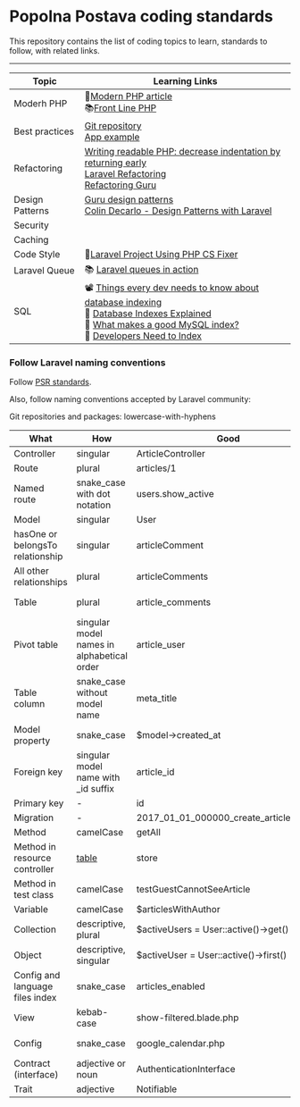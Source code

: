 # Popolna Postava coding standards

This repository contains the list of coding topics to learn, standards to follow, with related links.


--- 

| Topic           | Learning Links                                                                                                                                                                                                                                                                                                                                                                                                                                                                                      |
|-----------------|-----------------------------------------------------------------------------------------------------------------------------------------------------------------------------------------------------------------------------------------------------------------------------------------------------------------------------------------------------------------------------------------------------------------------------------------------------------------------------------------------------|
| Moderh PHP      | 📄[Modern PHP article](https://dnlytras.com/blog/modern-php/) <br> 📚[Front Line PHP](https://drive.google.com/drive/u/1/folders/1de3mQID--aYAvLbhKWu790cKbXW3UaNr)                                                                                                                                                                                                                                                                                                                                        
| Best practices  | [Git repository](https://github.com/alexeymezenin/laravel-best-practices) <br> [App example](https://github.com/alexeymezenin/laravel-realworld-example-app)                                                                                                                                                                                                                                                                                                                                        
| Refactoring     | [Writing readable PHP: decrease indentation by returning early](https://freek.dev/1593-writing-readable-php-decrease-indentation-by-returning-early) <br> [Laravel Refactoring](https://guidelines.wecreate.digital/laravel/laravel-refactoring) <br> [Refactoring Guru](https://refactoring.guru/refactoring)                                                                                                                                                                                      |
| Design Patterns | [Guru design patterns](https://refactoring.guru/design-patterns) <br> [Colin Decarlo - Design Patterns with Laravel](https://www.youtube.com/watch?v=e4ugSgGaCQ0&list=WL&index=48&t=1104s&ab_channel=StreamAConStreamingConferences)                                                                                                                                                                                                                                                                |
| Security        |                                                                                                                                                                                                                                                                                                                                                                                                                                                                                                     |
 Caching          |         
 Code Style       | 📄[Laravel Project Using PHP CS Fixer](https://redberry.international/linting-a-laravel-project-using-cs-fixer/) <br>                                                                                                                                                                                                                                                                                                                                                                                                                                                                                                  |
| Laravel Queue   | 📚 [Laravel queues in action](https://drive.google.com/drive/u/1/folders/1de3mQID--aYAvLbhKWu790cKbXW3UaNr)                                                                                                                                                                                                                                                                                                                                                                                         |
| SQL             | 📽 [Things every dev needs to know about database indexing](https://www.youtube.com/watch?v=HubezKbFL7E&ab_channel=LaraconEU) <br> 📄 [Database Indexes Explained](https://www.essentialsql.com/what-is-a-database-index/) <br> 📄 [What makes a good MySQL index?](https://webmonkeyuk.wordpress.com/2010/09/22/what-makes-a-good-mysql-index-part-1-column-size/) <br> 📄 [Developers Need to Index](https://use-the-index-luke.com/sql/preface) |
### **Follow Laravel naming conventions**

Follow [PSR standards](http://www.php-fig.org/psr/psr-2/).

Also, follow naming conventions accepted by Laravel community:

Git repositories and packages: lowercase-with-hyphens

What | How | Good | Bad
------------ | ------------- | ------------- | -------------
Controller | singular | ArticleController | ~~ArticlesController~~
Route | plural | articles/1 | ~~article/1~~
Named route | snake_case with dot notation | users.show_active | ~~users.show-active, show-active-users~~
Model | singular | User | ~~Users~~
hasOne or belongsTo relationship | singular | articleComment | ~~articleComments, article_comment~~
All other relationships | plural | articleComments | ~~articleComment, article_comments~~
Table | plural | article_comments | ~~article_comment, articleComments~~
Pivot table | singular model names in alphabetical order | article_user | ~~user_article, articles_users~~
Table column | snake_case without model name | meta_title | ~~MetaTitle; article_meta_title~~
Model property | snake_case | $model->created_at | ~~$model->createdAt~~
Foreign key | singular model name with _id suffix | article_id | ~~ArticleId, id_article, articles_id~~
Primary key | - | id | ~~custom_id~~
Migration | - | 2017_01_01_000000_create_articles_table | ~~2017_01_01_000000_articles~~
Method | camelCase | getAll | ~~get_all~~
Method in resource controller | [table](https://laravel.com/docs/master/controllers#resource-controllers) | store | ~~saveArticle~~
Method in test class | camelCase | testGuestCannotSeeArticle | ~~test_guest_cannot_see_article~~
Variable | camelCase | $articlesWithAuthor | ~~$articles_with_author~~
Collection | descriptive, plural | $activeUsers = User::active()->get() | ~~$active, $data~~
Object | descriptive, singular | $activeUser = User::active()->first() | ~~$users, $obj~~
Config and language files index | snake_case | articles_enabled | ~~ArticlesEnabled; articles-enabled~~
View | kebab-case | show-filtered.blade.php | ~~showFiltered.blade.php, show_filtered.blade.php~~
Config | snake_case | google_calendar.php | ~~googleCalendar.php, google-calendar.php~~
Contract (interface) | adjective or noun | AuthenticationInterface | ~~Authenticatable, IAuthentication~~
Trait | adjective | Notifiable | ~~NotificationTrait~~